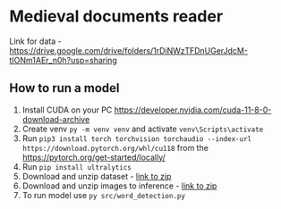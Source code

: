 # Medieval documents reader

Link for data - https://drive.google.com/drive/folders/1rDiNWzTFDnUGerJdcM-tIONm1AEr_n0h?usp=sharing

## How to run a model

1) Install CUDA on your PC https://developer.nvidia.com/cuda-11-8-0-download-archive
2) Create venv `py -m venv venv` and activate `venv\Scripts\activate`
3) Run `pip3 install torch torchvision torchaudio --index-url https://download.pytorch.org/whl/cu118` from the https://pytorch.org/get-started/locally/
3) Run `pip install ultralytics`
4) Download and unzip dataset - [link to zip](https://drive.google.com/file/d/1HRDSL47XtTGOfdtr-daI2TK4Bfnhv37i/view?usp=sharing)
5) Download and unzip images to inference - [link to zip](https://drive.google.com/file/d/1UGyXYSRn3QCU3VYMJhO8vPzADc_7tcAY/view?usp=sharing)
6) To run model use `py src/word_detection.py`
